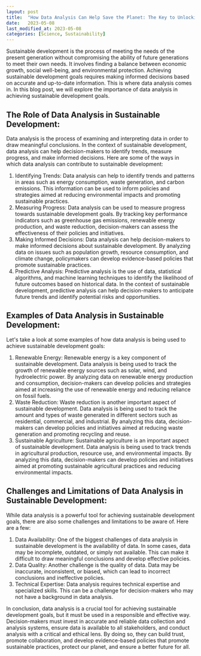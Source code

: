 ```yaml
---
layout: post
title:  "How Data Analysis Can Help Save the Planet: The Key to Unlocking Sustainable Development Goals"
date:   2023-05-08
last_modified_at: 2023-05-08
categories: [Science, Sustainability]
---
```

Sustainable development is the process of meeting the needs of the present generation without compromising the ability of future generations to meet their own needs. It involves finding a balance between economic growth, social well-being, and environmental protection. Achieving sustainable development goals requires making informed decisions based on accurate and up-to-date information. This is where data analysis comes in. In this blog post, we will explore the importance of data analysis in achieving sustainable development goals.

## The Role of Data Analysis in Sustainable Development:
Data analysis is the process of examining and interpreting data in order to draw meaningful conclusions. In the context of sustainable development, data analysis can help decision-makers to identify trends, measure progress, and make informed decisions. Here are some of the ways in which data analysis can contribute to sustainable development:
1. Identifying Trends: Data analysis can help to identify trends and patterns in areas such as energy consumption, waste generation, and carbon emissions. This information can be used to inform policies and strategies aimed at reducing environmental impacts and promoting sustainable practices.
2. Measuring Progress: Data analysis can be used to measure progress towards sustainable development goals. By tracking key performance indicators such as greenhouse gas emissions, renewable energy production, and waste reduction, decision-makers can assess the effectiveness of their policies and initiatives.
3. Making Informed Decisions: Data analysis can help decision-makers to make informed decisions about sustainable development. By analyzing data on issues such as population growth, resource consumption, and climate change, policymakers can develop evidence-based policies that promote sustainable practices.
4. Predictive Analysis: Predictive analysis is the use of data, statistical algorithms, and machine learning techniques to identify the likelihood of future outcomes based on historical data. In the context of sustainable development, predictive analysis can help decision-makers to anticipate future trends and identify potential risks and opportunities.

## Examples of Data Analysis in Sustainable Development:
Let's take a look at some examples of how data analysis is being used to achieve sustainable development goals:
1. Renewable Energy: Renewable energy is a key component of sustainable development. Data analysis is being used to track the growth of renewable energy sources such as solar, wind, and hydroelectric power. By analyzing data on renewable energy production and consumption, decision-makers can develop policies and strategies aimed at increasing the use of renewable energy and reducing reliance on fossil fuels.
2. Waste Reduction: Waste reduction is another important aspect of sustainable development. Data analysis is being used to track the amount and types of waste generated in different sectors such as residential, commercial, and industrial. By analyzing this data, decision-makers can develop policies and initiatives aimed at reducing waste generation and promoting recycling and reuse.
4. Sustainable Agriculture: Sustainable agriculture is an important aspect of sustainable development. Data analysis is being used to track trends in agricultural production, resource use, and environmental impacts. By analyzing this data, decision-makers can develop policies and initiatives aimed at promoting sustainable agricultural practices and reducing environmental impacts.

## Challenges and Limitations of Data Analysis in Sustainable Development:
While data analysis is a powerful tool for achieving sustainable development goals, there are also some challenges and limitations to be aware of. Here are a few:
1. Data Availability: One of the biggest challenges of data analysis in sustainable development is the availability of data. In some cases, data may be incomplete, outdated, or simply not available. This can make it difficult to draw meaningful conclusions and develop effective policies.
2. Data Quality: Another challenge is the quality of data. Data may be inaccurate, inconsistent, or biased, which can lead to incorrect conclusions and ineffective policies.
3. Technical Expertise: Data analysis requires technical expertise and specialized skills. This can be a challenge for decision-makers who may not have a background in data analysis.

In conclusion, data analysis is a crucial tool for achieving sustainable development goals, but it must be used in a responsible and effective way. Decision-makers must invest in accurate and reliable data collection and analysis systems, ensure data is available to all stakeholders, and conduct analysis with a critical and ethical lens. By doing so, they can build trust, promote collaboration, and develop evidence-based policies that promote sustainable practices, protect our planet, and ensure a better future for all.

